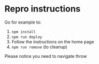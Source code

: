 # Repro instructions

Go for example to:

1. `npm install`
1. `npm run deploy`
1. Follow the instructions on the home page
1. `npm run remove` (to cleanup)

Please notice you need to navigate throw
